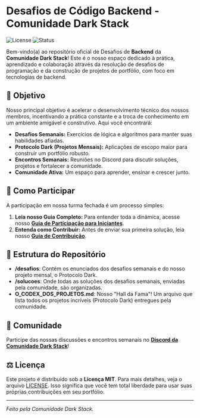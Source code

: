 # Desafios de Código Backend - Comunidade Dark Stack

![License](https://img.shields.io/badge/license-MIT-blue.svg)
![Status](https://img.shields.io/badge/status-ativo-success.svg)

Bem-vindo(a) ao repositório oficial de Desafios de **Backend** da **Comunidade Dark Stack**! Este é o nosso espaço dedicado à prática, aprendizado e colaboração através da resolução de desafios de programação e da construção de projetos de portfólio, com foco em tecnologias de backend.

## 🎯 Objetivo

Nosso principal objetivo é acelerar o desenvolvimento técnico dos nossos membros, incentivando a prática constante e a troca de conhecimento em um ambiente amigável e construtivo. Aqui você encontrará:
* **Desafios Semanais:** Exercícios de lógica e algoritmos para manter suas habilidades afiadas.
* **Protocolo Dark (Projetos Mensais):** Aplicações de escopo maior para construir um portfólio robusto.
* **Encontros Semanais:** Reuniões no Discord para discutir soluções, projetos e fortalecer a comunidade.
* **Comunidade Ativa:** Um espaço para aprender, ensinar e crescer junto.

## 🚀 Como Participar

A participação em nossa turma fechada é um processo simples:

1.  **Leia nosso Guia Completo:** Para entender toda a dinâmica, acesse nosso **[Guia de Participação para Iniciantes](https://docs.google.com/document/d/1G6odpAS8GAToQh_WRSi2Zr2lcAd3YQmOwe1HeIph3Zw/edit?usp=sharing)**.
2.  **Entenda como Contribuir:** Antes de enviar sua primeira solução, leia nosso **[Guia de Contribuição](./CONTRIBUTING.md)**.

## 📁 Estrutura do Repositório

* **/desafios**: Contém os enunciados dos desafios semanais e do nosso projeto mensal, o Protocolo Dark.
* **/solucoes**: Onde todas as soluções dos desafios semanais, enviadas pela comunidade, são organizadas.
* **O_CODEX_DOS_PROJETOS.md**: Nosso "Hall da Fama"! Um arquivo que lista todos os projetos incríveis (Protocolo Dark) entregues pela comunidade.

## 💬 Comunidade

Participe das nossas discussões e encontros semanais no **[Discord da Comunidade Dark Stack](https://discord.gg/bwQxfhUx)**!

## ⚖️ Licença

Este projeto é distribuído sob a **Licença MIT**. Para mais detalhes, veja o arquivo [LICENSE](./LICENSE). Isso significa que você tem total liberdade para usar suas próprias contribuições em seu portfólio.

---
*Feito pela Comunidade Dark Stack.*
